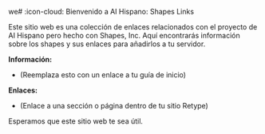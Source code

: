 we# :icon-cloud: Bienvenido a AI Hispano: Shapes Links

Este sitio web es una colección de enlaces relacionados con el proyecto de AI Hispano pero hecho con Shapes, Inc. Aquí encontrarás información sobre los shapes y sus enlaces para añadirlos a tu servidor.

**Información:**

* (Reemplaza esto con un enlace a tu guía de inicio)

**Enlaces:**

* (Enlace a una sección o página dentro de tu sitio Retype)

Esperamos que este sitio web te sea útil.
